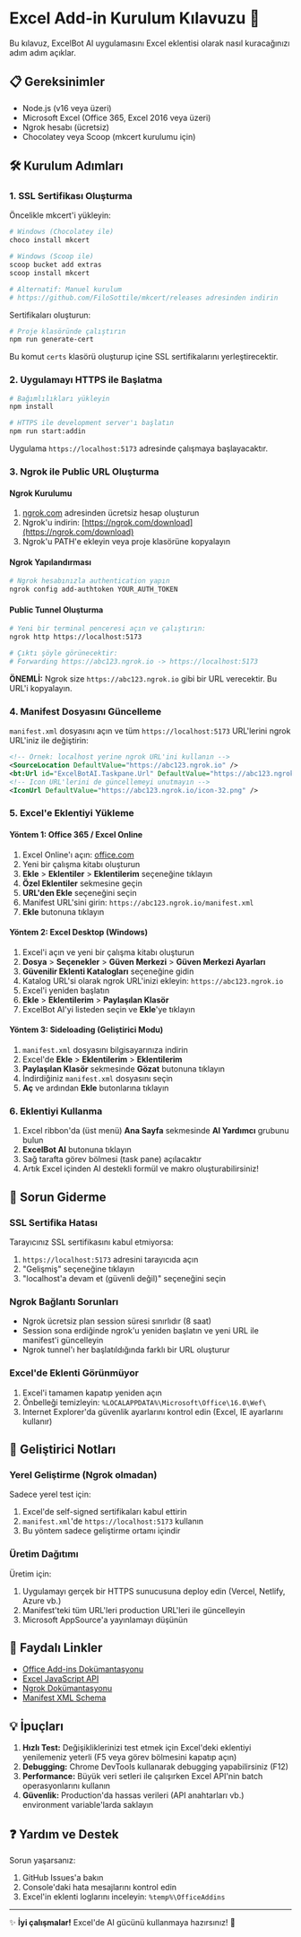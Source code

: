 # Excel Add-in Kurulum Kılavuzu 🚀

Bu kılavuz, ExcelBot AI uygulamasını Excel eklentisi olarak nasıl kuracağınızı adım adım açıklar.

## 📋 Gereksinimler

- Node.js (v16 veya üzeri)
- Microsoft Excel (Office 365, Excel 2016 veya üzeri)
- Ngrok hesabı (ücretsiz)
- Chocolatey veya Scoop (mkcert kurulumu için)

## 🛠️ Kurulum Adımları

### 1. SSL Sertifikası Oluşturma

Öncelikle mkcert'i yükleyin:

```bash
# Windows (Chocolatey ile)
choco install mkcert

# Windows (Scoop ile)
scoop bucket add extras
scoop install mkcert

# Alternatif: Manuel kurulum
# https://github.com/FiloSottile/mkcert/releases adresinden indirin
```

Sertifikaları oluşturun:

```bash
# Proje klasöründe çalıştırın
npm run generate-cert
```

Bu komut `certs` klasörü oluşturup içine SSL sertifikalarını yerleştirecektir.

### 2. Uygulamayı HTTPS ile Başlatma

```bash
# Bağımlılıkları yükleyin
npm install

# HTTPS ile development server'ı başlatın
npm run start:addin
```

Uygulama `https://localhost:5173` adresinde çalışmaya başlayacaktır.

### 3. Ngrok ile Public URL Oluşturma

#### Ngrok Kurulumu

1. [ngrok.com](https://ngrok.com) adresinden ücretsiz hesap oluşturun
2. Ngrok'u indirin: [https://ngrok.com/download](https://ngrok.com/download)
3. Ngrok'u PATH'e ekleyin veya proje klasörüne kopyalayın

#### Ngrok Yapılandırması

```bash
# Ngrok hesabınızla authentication yapın
ngrok config add-authtoken YOUR_AUTH_TOKEN
```

#### Public Tunnel Oluşturma

```bash
# Yeni bir terminal penceresi açın ve çalıştırın:
ngrok http https://localhost:5173

# Çıktı şöyle görünecektir:
# Forwarding https://abc123.ngrok.io -> https://localhost:5173
```

**ÖNEMLİ:** Ngrok size `https://abc123.ngrok.io` gibi bir URL verecektir. Bu URL'i kopyalayın.

### 4. Manifest Dosyasını Güncelleme

`manifest.xml` dosyasını açın ve tüm `https://localhost:5173` URL'lerini ngrok URL'iniz ile değiştirin:

```xml
<!-- Örnek: localhost yerine ngrok URL'ini kullanın -->
<SourceLocation DefaultValue="https://abc123.ngrok.io" />
<bt:Url id="ExcelBotAI.Taskpane.Url" DefaultValue="https://abc123.ngrok.io" />
<!-- Icon URL'lerini de güncellemeyi unutmayın -->
<IconUrl DefaultValue="https://abc123.ngrok.io/icon-32.png" />
```

### 5. Excel'e Eklentiyi Yükleme

#### Yöntem 1: Office 365 / Excel Online

1. Excel Online'ı açın: [office.com](https://office.com)
2. Yeni bir çalışma kitabı oluşturun
3. **Ekle** > **Eklentiler** > **Eklentilerim** seçeneğine tıklayın
4. **Özel Eklentiler** sekmesine geçin
5. **URL'den Ekle** seçeneğini seçin
6. Manifest URL'sini girin: `https://abc123.ngrok.io/manifest.xml`
7. **Ekle** butonuna tıklayın

#### Yöntem 2: Excel Desktop (Windows)

1. Excel'i açın ve yeni bir çalışma kitabı oluşturun
2. **Dosya** > **Seçenekler** > **Güven Merkezi** > **Güven Merkezi Ayarları**
3. **Güvenilir Eklenti Katalogları** seçeneğine gidin
4. Katalog URL'si olarak ngrok URL'inizi ekleyin: `https://abc123.ngrok.io`
5. Excel'i yeniden başlatın
6. **Ekle** > **Eklentilerim** > **Paylaşılan Klasör**
7. ExcelBot AI'yi listeden seçin ve **Ekle**'ye tıklayın

#### Yöntem 3: Sideloading (Geliştirici Modu)

1. `manifest.xml` dosyasını bilgisayarınıza indirin
2. Excel'de **Ekle** > **Eklentilerim** > **Eklentilerim**
3. **Paylaşılan Klasör** sekmesinde **Gözat** butonuna tıklayın
4. İndirdiğiniz `manifest.xml` dosyasını seçin
5. **Aç** ve ardından **Ekle** butonlarına tıklayın

### 6. Eklentiyi Kullanma

1. Excel ribbon'da (üst menü) **Ana Sayfa** sekmesinde **AI Yardımcı** grubunu bulun
2. **ExcelBot AI** butonuna tıklayın
3. Sağ tarafta görev bölmesi (task pane) açılacaktır
4. Artık Excel içinden AI destekli formül ve makro oluşturabilirsiniz!

## 🔧 Sorun Giderme

### SSL Sertifika Hatası

Tarayıcınız SSL sertifikasını kabul etmiyorsa:
1. `https://localhost:5173` adresini tarayıcıda açın
2. "Gelişmiş" seçeneğine tıklayın
3. "localhost'a devam et (güvenli değil)" seçeneğini seçin

### Ngrok Bağlantı Sorunları

- Ngrok ücretsiz plan session süresi sınırlıdır (8 saat)
- Session sona erdiğinde ngrok'u yeniden başlatın ve yeni URL ile manifest'i güncelleyin
- Ngrok tunnel'ı her başlatıldığında farklı bir URL oluşturur

### Excel'de Eklenti Görünmüyor

1. Excel'i tamamen kapatıp yeniden açın
2. Önbelleği temizleyin: `%LOCALAPPDATA%\Microsoft\Office\16.0\Wef\`
3. Internet Explorer'da güvenlik ayarlarını kontrol edin (Excel, IE ayarlarını kullanır)

## 📝 Geliştirici Notları

### Yerel Geliştirme (Ngrok olmadan)

Sadece yerel test için:
1. Excel'de self-signed sertifikaları kabul ettirin
2. `manifest.xml`'de `https://localhost:5173` kullanın
3. Bu yöntem sadece geliştirme ortamı içindir

### Üretim Dağıtımı

Üretim için:
1. Uygulamayı gerçek bir HTTPS sunucusuna deploy edin (Vercel, Netlify, Azure vb.)
2. Manifest'teki tüm URL'leri production URL'leri ile güncelleyin
3. Microsoft AppSource'a yayınlamayı düşünün

## 🔗 Faydalı Linkler

- [Office Add-ins Dokümantasyonu](https://docs.microsoft.com/en-us/office/dev/add-ins/)
- [Excel JavaScript API](https://docs.microsoft.com/en-us/office/dev/add-ins/reference/overview/excel-add-ins-reference-overview)
- [Ngrok Dokümantasyonu](https://ngrok.com/docs)
- [Manifest XML Schema](https://docs.microsoft.com/en-us/office/dev/add-ins/reference/manifest/officeapp)

## 💡 İpuçları

1. **Hızlı Test:** Değişikliklerinizi test etmek için Excel'deki eklentiyi yenilemeniz yeterli (F5 veya görev bölmesini kapatıp açın)
2. **Debugging:** Chrome DevTools kullanarak debugging yapabilirsiniz (F12)
3. **Performance:** Büyük veri setleri ile çalışırken Excel API'nin batch operasyonlarını kullanın
4. **Güvenlik:** Production'da hassas verileri (API anahtarları vb.) environment variable'larda saklayın

## ❓ Yardım ve Destek

Sorun yaşarsanız:
1. GitHub Issues'a bakın
2. Console'daki hata mesajlarını kontrol edin
3. Excel'in eklenti loglarını inceleyin: `%temp%\OfficeAddins`

---

✨ **İyi çalışmalar!** Excel'de AI gücünü kullanmaya hazırsınız! 🎉
